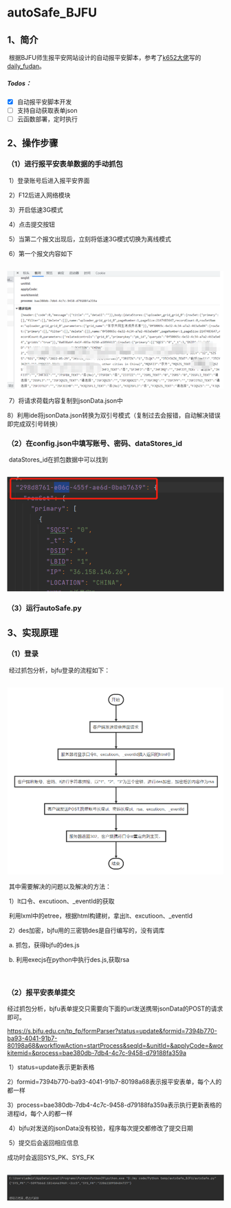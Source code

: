 # autoSafe_BJFU

## 1、简介

​	根据BJFU师生报平安网站设计的自动报平安脚本，参考了[k652大佬](https://github.com/k652)写的[daily_fudan](https://github.com/k652/daily_fudan)。

##### 	Todos：

- [x] 自动报平安脚本开发
- [ ] 支持自动获取表单json
- [ ] 云函数部署，定时执行

## 2、操作步骤

### （1）进行报平安表单数据的手动抓包

​		1）登录账号后进入报平安界面

​		2）F12后进入网络模块

​		3）开启低速3G模式

​		4）点击提交按钮

​		5）当第二个报文出现后，立刻将低速3G模式切换为离线模式

​		6）第一个报文内容如下

​			![image-20220611121425067](https://github.com/2001renhaoyu/autoSafe_BJFU/blob/master/img/image-20220611121425067.png)

​		7）将请求荷载内容复制到jsonData.json中

​		8）利用ide将jsonData.json转换为双引号模式（复制过去会报错，自动解决错误即完成双引号转换）

### （2）在config.json中填写账号、密码、dataStores_id

​		dataStores_id在抓包数据中可以找到

​			![image-20220611112018186](https://github.com/2001renhaoyu/autoSafe_BJFU/blob/master/img/image-20220611112018186.png)

### （3）运行autoSafe.py

## 3、实现原理

### （1）登录

​		经过抓包分析，bjfu登录的流程如下：

​			![image-20220611123405727.png](https://github.com/2001renhaoyu/autoSafe_BJFU/blob/master/img/image-20220611123405727.png)

​		其中需要解决的问题以及解决的方法：

​			1）lt口令、excutioon、_eventId的获取

​				利用lxml中的etree，根据html构建树，拿出lt、excutioon、_eventId

​			2）des加密，bjfu用的三密钥des是自行编写的，没有调库

​				a. 	抓包，获得bjfu的des.js

​				b.	利用execjs在python中执行des.js,获取rsa

​				

### （2）报平安表单提交

​		经过抓包分析，bjfu表单提交只需要向下面的url发送携带jsonData的POST的请求即可。

https://s.bjfu.edu.cn/tp_fp/formParser?status=update&formid=7394b770-ba93-4041-91b7-80198a68&workflowAction=startProcess&seqId=&unitId=&applyCode=&workitemid=&process=bae380db-7db4-4c7c-9458-d79188fa359a

​		1）status=update表示更新表格

​		2）formid=7394b770-ba93-4041-91b7-80198a68表示报平安表单，每个人的都一样

​		3）process=bae380db-7db4-4c7c-9458-d79188fa359a表示执行更新表格的进程id，每个人的都一样 

​		4）bjfu对发送的jsonData没有校验，程序每次提交都修改了提交日期

​		5）提交后会返回相应信息

成功时会返回SYS_PK、SYS_FK

​			![image-20220611121649919](https://github.com/2001renhaoyu/autoSafe_BJFU/blob/master/img/image-20220611121649919.png)
